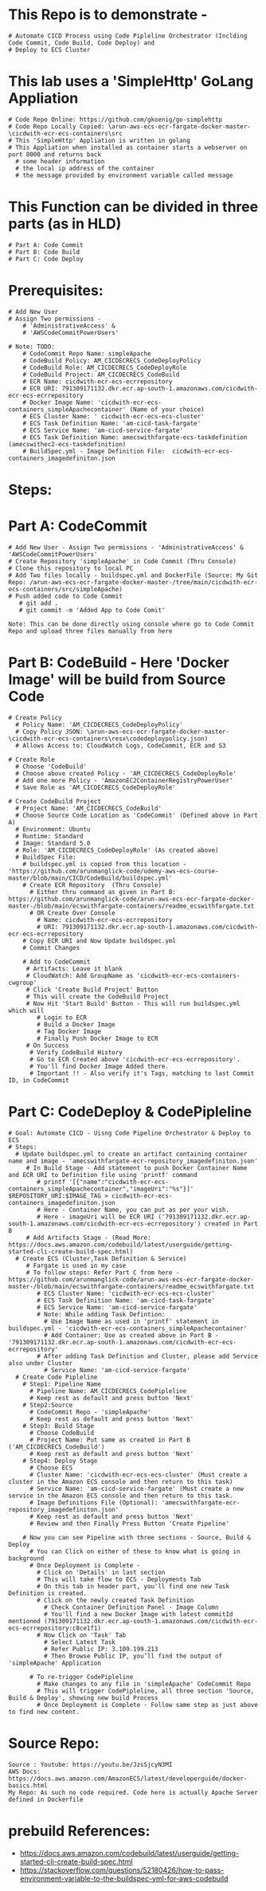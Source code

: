 # This Repo is to demonstrate - 
    # Automate CICD Process using Code Pipleline Orchestrator (Inclding Code Commit, Code Build, Code Deploy) and 
    # Deploy to ECS Cluster

# This lab uses a 'SimpleHttp' GoLang Appliation 
    # Code Repo Online: https://github.com/gkoenig/go-simplehttp
    # Code Repo Locally Copied: \arun-aws-ecs-ecr-fargate-docker-master-\cicdwith-ecr-ecs-containers\src
    # This 'SimpleHttp' Appliation is written in golang
    # This Appliation when installed as container starts a webserver on port 8000 and returns back
      # some header information
      # the local ip address of the container
      # the message provided by environment variable called message

# This Function can be divided in three parts (as in HLD)
    # Part A: Code Commit
    # Part B: Code Build
    # Part C: Code Deploy

# Prerequisites:
    # Add New User 
    # Assign Two permissions - 
        # 'AdministrativeAccess' &
        # 'AWSCodeCommitPowerUsers'

    # Note: TODO:
        # CodeCommit Repo Name: simpleApache
        # CodeBuild Policy: AM_CICDECRECS_CodeDeployPolicy
        # CodeBuild Role: AM_CICDECRECS_CodeDeployRole
        # CodeBuild Project: AM_CICDECRECS_CodeBuild    
        # ECR Name: cicdwith-ecr-ecs-ecrrepository
        # ECR URI: 791309171132.dkr.ecr.ap-south-1.amazonaws.com/cicdwith-ecr-ecs-ecrrepository
        # Docker Image Name: 'cicdwith-ecr-ecs-containers_simpleApachecontainer' (Name of your choice)
        # ECS Cluster Name: ' cicdwith-ecr-ecs-ecs-cluster'
        # ECS Task Definition Name: 'am-cicd-task-fargate'
        # ECS Service Name: 'am-cicd-service-fargate'
        # ECS Task Definition Name: amecswithfargate-ecs-taskdefinition  (amecswithec2-ecs-taskdefinition)
        # BuildSpec.yml - Image Definition File:  cicdwith-ecr-ecs-containers_imagedefiniton.json

# Steps: 
  # Part A: CodeCommit
    # Add New User - Assign Two permissions - 'AdministrativeAccess' & 'AWSCodeCommitPowerUsers'
    # Create Repository 'simpleApache' in Code Commit (Thru Console) 
    # Clone this repository to local PC
    # Add Two files locally - buildspec.yml and DockerFile (Source: My Git Repo: /arun-aws-ecs-ecr-fargate-docker-master-/tree/main/cicdwith-ecr-ecs-containers/src/simpleApache)
    # Push added code to Code Commit
       # git add .
       # git commit -m 'Added App to Code Comit'

    Note: This can be done directly using console where go to Code Commit Repo and upload three files manually from here    
    
  # Part B: CodeBuild - Here 'Docker Image' will be build from Source Code
    # Create Policy 
      # Policy Name: 'AM_CICDECRECS_CodeDeployPolicy'
      # Copy Policy JSON: \arun-aws-ecs-ecr-fargate-docker-master-\cicdwith-ecr-ecs-containers\resx\codedeploypolicy.json)
      # Allows Access to: CloudWatch Logs, CodeCommit, ECR and S3   

    # Create Role
      # Choose 'CodeBuild'
      # Choose above created Policy - 'AM_CICDECRECS_CodeDeployRole'
      # Add one more Policy - 'AmazonEC2ContainerRegistryPowerUser'
      # Save Role as 'AM_CICDECRECS_CodeDeployRole'

    # Create CodeBuild Project
      # Project Name: 'AM_CICDECRECS_CodeBuild'
      # Choose Source Code Location as 'CodeCommit' (Defined above in Part A)
      # Environment: Ubuntu
      # Runtime: Standard
      # Image: Standard 5.0
      # Role: 'AM_CICDECRECS_CodeDeployRole' (As created above)
      # BuildSpec File: 
        # buildspec.yml is copied from this location - 'https://github.com/arunmanglick-code/udemy-aws-ecs-course-master/blob/main/CICD/CodeBuild/buildspec.yml'
        # Create ECR Repository  (Thru Console)
          # Either thru command as given in Part B: https://github.com/arunmanglick-code/arun-aws-ecs-ecr-fargate-docker-master-/blob/main/ecswithfargate-containers/readme_ecswithfargate.txt
          # OR Create Over Console 
            # Name: cicdwith-ecr-ecs-ecrrepository
            # URI: 791309171132.dkr.ecr.ap-south-1.amazonaws.com/cicdwith-ecr-ecs-ecrrepository
        # Copy ECR URI and Now Update buildspec.yml        
        # Commit Changes
         
        # Add to CodeCommit
         # Artifacts: Leave it blank
         # CloudWatch: Add GroupName as 'cicdwith-ecr-ecs-containers-cwgroup' 
         # Click 'Create Build Project' Button
         # This will create the CodeBuild Project
         # Now Hit 'Start Build' Button - This will run buildspec.yml which will 
            # Login to ECR 
            # Build a Docker Image
            # Tag Docker Image
            # Finally Push Docker Image to ECR
         # On Success
          # Verify CodeBuild History
          # Go to ECR Created above 'cicdwith-ecr-ecs-ecrrepository'. 
          # You'll find Docker Image Added there. 
          # Important !! - Also verify it's Tags, matching to last Commit ID, in CodeCommit
      
  # Part C: CodeDeploy & CodePipleline
    # Goal: Automate CICD - Uisng Code Pipeline Orchestrator & Deploy to ECS
    # Steps:
      # Update buildspec.yml to create an artifact containing container name and image - 'amecswithfargate-ecr-repository_imagedefiniton.json'
         # In Build Stage - Add statement to push Docker Container Name and ECR URI to Definition file using 'printf' command
            # printf '[{"name":"cicdwith-ecr-ecs-containers_simpleApachecontainer","imageUri":"%s"}]' $REPOSITORY_URI:$IMAGE_TAG > cicdwith-ecr-ecs-containers_imagedefiniton.json
            # Here - Container Name, you can put as per your wish.
            # Here - imageUri will be ECR URI ('791309171132.dkr.ecr.ap-south-1.amazonaws.com/cicdwith-ecr-ecs-ecrrepository') created in Part B
         # Add Artifacts Stage - (Read More: https://docs.aws.amazon.com/codebuild/latest/userguide/getting-started-cli-create-build-spec.html)
      # Create ECS (Cluster,Task Definition & Service)
         # Fargate is used in my case
         # To follow steps: Refer Part C from here - https://github.com/arunmanglick-code/arun-aws-ecs-ecr-fargate-docker-master-/blob/main/ecswithfargate-containers/readme_ecswithfargate.txt
            # ECS Cluster Name: 'cicdwith-ecr-ecs-ecs-cluster'            
            # ECS Task Definition Name: 'am-cicd-task-fargate'
            # ECS Service Name: 'am-cicd-service-fargate'
            # Note: While adding Task Defintion: 
              # Use Image Name as used in 'printf' statement in buildspec.yml - 'cicdwith-ecr-ecs-containers_simpleApachecontainer'
              # Add Container: Use as created above in Part B - '791309171132.dkr.ecr.ap-south-1.amazonaws.com/cicdwith-ecr-ecs-ecrrepository'
            # After adding Task Definition and Cluster, please add Service also under Cluster
              # Service Name: 'am-cicd-service-fargate'
      # Create Code Pipleline
        # Step1: Pipeline Name
          # Pipeline Name: AM_CICDECRECS_CodePipleline
          # Keep rest as default and press button 'Next'
        # Step2:Source 
          # CodeCommit Repo - 'simpleApache'
          # Keep rest as default and press button 'Next'
        # Step3: Build Stage
          # Choose CodeBuild 
          # Project Name: Put same as created in Part B ('AM_CICDECRECS_CodeBuild')
          # Keep rest as default and press button 'Next'
        # Step4: Deploy Stage
          # Choose ECS
          # Cluster Name: 'cicdwith-ecr-ecs-ecs-cluster' (Must create a cluster in the Amazon ECS console and then return to this task)
          # Service Name: 'am-cicd-service-fargate' (Must create a new service in the Amazon ECS console and then return to this task.
          # Image Definitions File (Optional): 'amecswithfargate-ecr-repository_imagedefiniton.json'          
          # Keep rest as default and press button 'Next'
          # Review and then Finally Press Button 'Create Pipeline'

        # Now you can see Pipeline with three sections - Source, Build & Deploy
          # You can Click on either of these to know what is going in background
          # Once Deployment is Complete - 
            # Click on 'Details' in last section
            # This will take flow to ECS - Deployments Tab
            # On this tab in header part, you'll find one new Task Definition is created.
            # Click on the newly created Task Definition
              # Check Container Definition Panel - Image Column
              # You'll find a new Docker Image with latest commitId mentioned (791309171132.dkr.ecr.ap-south-1.amazonaws.com/cicdwith-ecr-ecs-ecrrepository:c8ce1f1)
            # Now Click on 'Task' Tab
              # Select Latest Task
              # Refer Public IP: 3.109.199.213
              # Then Browse Public IP, you’ll find the output of 'simpleApache' Application
          
          # To re-trigger CodePipleline
            # Make changes to any file in 'simpleApache' CodeCommit Repo
            # This will trigger CodePipleline, all three section 'Source, Build & Deploy', showing new build Process
            # Once Deployment is Complete - Follow same step as just above to find new content.
            
                 
# Source Repo: 
    Source : Youtube: https://youtu.be/JzsSjcyN3MI 
    AWS Docs: https://docs.aws.amazon.com/AmazonECS/latest/developerguide/docker-basics.html
    My Repo: As such no code required. Code here is actually Apache Server defined in Dockerfile 

# prebuild References:
  - https://docs.aws.amazon.com/codebuild/latest/userguide/getting-started-cli-create-build-spec.html
  - https://stackoverflow.com/questions/52180426/how-to-pass-environment-variable-to-the-buildspec-yml-for-aws-codebuild

